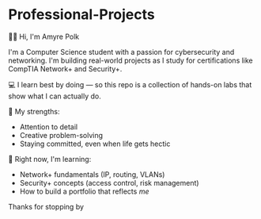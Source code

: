 # Professional-Projects
👋🏾  Hi, I'm Amyre Polk

I'm a Computer Science student with a passion for cybersecurity and networking. I'm building real-world projects as I study for certifications like CompTIA Network+ and Security+.

💻 I learn best by doing — so this repo is a collection of hands-on labs that show what I can actually do.

🧠 My strengths:
- Attention to detail
- Creative problem-solving
- Staying committed, even when life gets hectic

🌱 Right now, I'm learning:
- Network+ fundamentals (IP, routing, VLANs)
- Security+ concepts (access control, risk management)
- How to build a portfolio that reflects *me*

Thanks for stopping by
